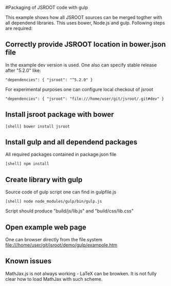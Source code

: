 #Packaging of JSROOT code with gulp

This example shows how all JSROOT sources can be 
merged togther with all dependend libraries. 
This uses bower, Node.js and gulp.
Following steps are required:


## Correctly provide JSROOT location in bower.json file

In the example dev version is used. 
One also can specify stable release after "5.2.0" like:

    "dependencies": { "jsroot": "^5.2.0" }
    
For experimental purposes one can configure local checkout of jsroot

    "dependencies": { "jsroot": "file:///home/user/git/jsroot/.git#dev" }

    
## Install jsroot package with bower

    [shell] bower install jsroot


## Install gulp and all dependend packages
 
 All required packages contained in package.json file 

    [shell] npm install


## Create library with gulp

 Source code of gulp script one can find in gulpfile.js

    [shell] node node_modules/gulp/bin/gulp.js
    
Script should produce "build/js/lib.js" and "build/css/lib.css"     


## Open example web page

One can browser directly from the file system <file:///home/user/git/jsroot/demo/gulp/exampole.htm>


## Known issues

MathJax.js is not always working - LaTeX can be browken. 
It is not fully clear how to load MathJax with such scheme.  